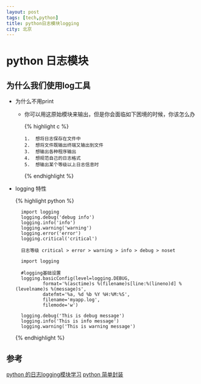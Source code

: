```yaml
---
layout: post
tags: [tech,python]
title: python日志模块logging
city: 北京
---
```


python 日志模块
==============



为什么我们使用log工具
-------------------
+ 为什么不用print
	-	你可以用这原始模块来输出，但是你会面临如下困境的时候，你该怎么办

		{% highlight c %}

			1.	想将日志保存在文件中
			2.	想将文件既输出终端又输出到文件
			3.	想输出各种程序输出
			4.	想规范自己的日志格式
			5.	想输出某个等级以上日志信息时

		{% endhighlight %}

+ logging 特性
	
	{% highlight python %}
	
		import logging
		logging.debug('debug info')
		logging.info('info')
		logging.warning('warning')
		logging.error('error')
		logging.critical('critical')
		
		日志等级 critical > error > warning > info > debug > noset 
	
		import logging
		
		#logging基础设置
		logging.basicConfig(level=logging.DEBUG,
                format='%(asctime)s %(filename)s[line:%(lineno)d] %(levelname)s %(message)s',
                datefmt='%a, %d %b %Y %H:%M:%S',
                filename='myapp.log',
                filemode='w')
    
		logging.debug('This is debug message')
		logging.info('This is info message')
		logging.warning('This is warning message')

	{% endhighlight %}
	
	





参考
----------
[python 的日志logging模块学习](http://www.cnblogs.com/dkblog/archive/2011/08/26/2155018.html)
[python 简单封装](https://github.com/intohole/b2/blob/master/b2/log2.py)